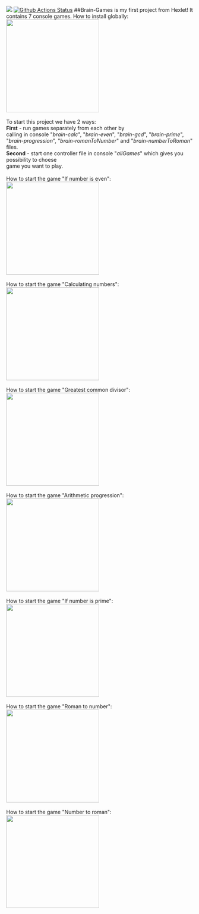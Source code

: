 <a href="https://codeclimate.com/github/BotServicePro/php-project-lvl1/maintainability"><img src="https://api.codeclimate.com/v1/badges/a383ef57cb13153da7d2/maintainability" /></a>
[![Github Actions Status](https://github.com/BotServicePro/php-project-lvl1/workflows/PHP%20CI/badge.svg)](https://github.com/BotServicePro/php-project-lvl1/actions)
##Brain-Games is my first project from Hexlet! It contains 7 console games.
How to install globally:
<br>
<a href="https://asciinema.org/a/357779?autoplay=1"><img src="https://asciinema.org/a/357779.png" width="250"/></a>
<br>
<br>
To start this project we have 2 ways: 
<br>
<b>First</b> - run games separately from each other by 
<br>
calling in console "<i>brain-calc</i>", "<i>brain-even</i>", "<i>brain-gcd</i>", "<i>brain-prime</i>",
<br>
"<i>brain-progression</i>", "<i>brain-romanToNumber</i>" and "<i>brain-numberToRoman</i>" files.
<br>
<b>Second</b> - start one controller file in console "<i>allGames</i>" which gives you possibility to choese
<br>
game you want to play.
<br>
<br>
How to start the game "If number is even":
<br>
<a href="https://asciinema.org/a/357547?autoplay=1"><img src="https://asciinema.org/a/357547.png" width="250"/></a>
<br>
<br>
How to start the game "Calculating numbers":
<br>
<a href="https://asciinema.org/a/357546?autoplay=1"><img src="https://asciinema.org/a/357546.png" width="250"/></a>
<br>
<br>
How to start the game "Greatest common divisor":
<br>
<a href="https://asciinema.org/a/357548?autoplay=1"><img src="https://asciinema.org/a/357548.png" width="250"/></a>
<br>
<br>
How to start the game "Arithmetic progression":
<br>
<a href="https://asciinema.org/a/357550?autoplay=1"><img src="https://asciinema.org/a/357550.png" width="250"/></a>
<br>
<br>
How to start the game "If number is prime":
<br>
<a href="https://asciinema.org/a/357549?autoplay=1"><img src="https://asciinema.org/a/357549.png" width="250"/></a>
<br>
<br>
How to start the game "Roman to number":
<br>
<a href="https://asciinema.org/a/362713?autoplay=1"><img src="https://asciinema.org/a/362713.png" width="250"/></a>
<br>
<br>
How to start the game "Number to roman":
<br>
<a href="https://asciinema.org/a/362721?autoplay=1"><img src="https://asciinema.org/a/362721.png" width="250"/></a>
